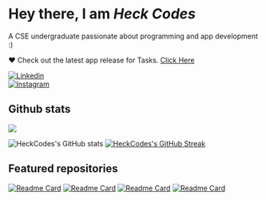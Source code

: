 # Hey there, I am *Heck Codes*

A CSE undergraduate passionate about programming and app development :)

❤️ Check out the latest app release for Tasks. [Click Here](https://github.com/HeckCodes/tasks-public/releases/tag/v1.0.0)

[![Linkedin](https://img.shields.io/badge/LinkedIn-0077B5?style=for-the-badge&logo=linkedin&logoColor=white)](https://www.linkedin.com/in/chandramauli-shastri)<br>
[![Instagram](https://img.shields.io/badge/Instagram-7D4698?style=for-the-badge&logo=instagram&logoColor=white)](https://www.instagram.com/insides_voice)
## Github stats

<img src='https://komarev.com/ghpvc/?username=HeckCodes&color=blueviolet' />

![HeckCodes's GitHub stats](https://github-readme-stats.vercel.app/api?username=HeckCodes&count_private=true&show_icons=true&theme=tokyonight)
[![HeckCodes's GitHub Streak](https://github-readme-streak-stats.herokuapp.com?user=HeckCodes&theme=tokyonight)](https://git.io/streak-stats)


## Featured repositories

[![Readme Card](https://github-readme-stats.vercel.app/api/pin/?username=HeckCodes&repo=tasks-public&show_owner=false&theme=tokyonight)](https://github.com/Heckcodes/tasks-public)
[![Readme Card](https://github-readme-stats.vercel.app/api/pin/?username=HeckCodes&repo=snake&show_owner=false&theme=tokyonight)](https://github.com/Heckcodes/snake)
[![Readme Card](https://github-readme-stats.vercel.app/api/pin/?username=HeckCodes&repo=game2048&show_owner=false&theme=tokyonight)](https://github.com/Heckcodes/game2048)
[![Readme Card](https://github-readme-stats.vercel.app/api/pin/?username=HeckCodes&repo=wave&show_owner=false&theme=tokyonight)](https://github.com/Heckcodes/wave)
